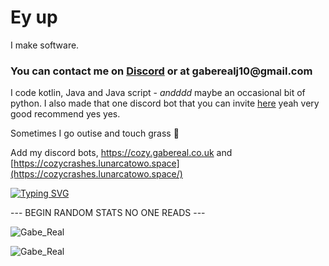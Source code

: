 # Ey up


I make software.

<h3 align="left">
  You can contact me on <a href='https://discord.gabereal.co.uk'>Discord</a> or at gaberealj10@gmail.com
</h3>

I code kotlin, Java and Java script - *andddd* maybe an occasional bit of python. I also made that one discord bot that you can invite [here](https://cozy.gabereal.co.uk) yeah very good recommend yes yes.

Sometimes I go outise and touch grass 🍃

Add my discord bots, https://cozy.gabereal.co.uk and [https://cozycrashes.lunarcatowo.space](https://cozycrashes.lunarcatowo.space/)

[![Typing SVG](https://readme-typing-svg.demolab.com?font=Fira+Code&weight=600&pause=1000&color=14BAE4&center=true&vCenter=true&width=435&lines=I+am+british)](https://git.io/typing-svg)

--- BEGIN RANDOM STATS NO ONE READS ---

![Gabe_Real](https://github-readme-stats.vercel.app/api?username=Gabe-Real&show_icons=true&theme=tokyonight&hide=["issues"])

![Gabe_Real](https://github-readme-stats.vercel.app/api/top-langs?username=Gabe-Real&show_icons=true&theme=tokyonight&layout=compact)

